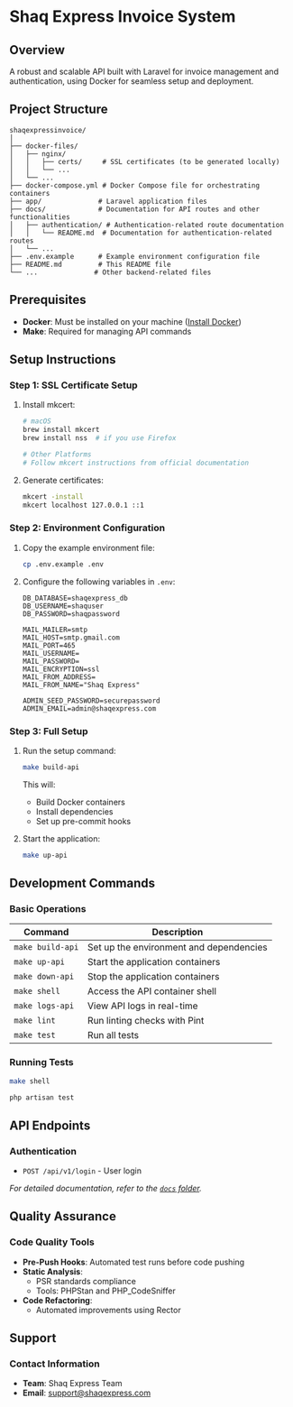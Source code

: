 # Shaq Express Invoice System

## Overview

A robust and scalable API built with Laravel for invoice management and authentication, using Docker for seamless setup and deployment.

## Project Structure

```
shaqexpressinvoice/
│
├── docker-files/
│   ├── nginx/
│   │   ├── certs/     # SSL certificates (to be generated locally)
│   │   └── ...
│   └── ...
├── docker-compose.yml # Docker Compose file for orchestrating containers
├── app/              # Laravel application files
├── docs/             # Documentation for API routes and other functionalities
│   ├── authentication/ # Authentication-related route documentation
│   │   └── README.md  # Documentation for authentication-related routes
│   └── ...
├── .env.example      # Example environment configuration file
├── README.md         # This README file
└── ...              # Other backend-related files
```

## Prerequisites

-   **Docker**: Must be installed on your machine ([Install Docker](https://docs.docker.com/get-docker/))
-   **Make**: Required for managing API commands

## Setup Instructions

### Step 1: SSL Certificate Setup

1. Install mkcert:

    ```bash
    # macOS
    brew install mkcert
    brew install nss  # if you use Firefox

    # Other Platforms
    # Follow mkcert instructions from official documentation
    ```

2. Generate certificates:
    ```bash
    mkcert -install
    mkcert localhost 127.0.0.1 ::1
    ```

### Step 2: Environment Configuration

1. Copy the example environment file:

    ```bash
    cp .env.example .env
    ```

2. Configure the following variables in `.env`:

    ```env
    DB_DATABASE=shaqexpress_db
    DB_USERNAME=shaquser
    DB_PASSWORD=shaqpassword

    MAIL_MAILER=smtp
    MAIL_HOST=smtp.gmail.com
    MAIL_PORT=465
    MAIL_USERNAME=
    MAIL_PASSWORD=
    MAIL_ENCRYPTION=ssl
    MAIL_FROM_ADDRESS=
    MAIL_FROM_NAME="Shaq Express"

    ADMIN_SEED_PASSWORD=securepassword
    ADMIN_EMAIL=admin@shaqexpress.com
    ```

### Step 3: Full Setup

1. Run the setup command:

    ```bash
    make build-api
    ```

    This will:

    - Build Docker containers
    - Install dependencies
    - Set up pre-commit hooks

2. Start the application:
    ```bash
    make up-api
    ```

## Development Commands

### Basic Operations

| Command          | Description                             |
| ---------------- | --------------------------------------- |
| `make build-api` | Set up the environment and dependencies |
| `make up-api`    | Start the application containers        |
| `make down-api`  | Stop the application containers         |
| `make shell`     | Access the API container shell          |
| `make logs-api`  | View API logs in real-time              |
| `make lint`      | Run linting checks with Pint            |
| `make test`      | Run all tests                           |

### Running Tests

```bash
make shell

php artisan test
```

## API Endpoints

### Authentication

-   `POST /api/v1/login` - User login

_For detailed documentation, refer to the [`docs` folder](./docs)._

## Quality Assurance

### Code Quality Tools

-   **Pre-Push Hooks**: Automated test runs before code pushing
-   **Static Analysis**:
    -   PSR standards compliance
    -   Tools: PHPStan and PHP_CodeSniffer
-   **Code Refactoring**:
    -   Automated improvements using Rector

## Support

### Contact Information

-   **Team**: Shaq Express Team
-   **Email**: support@shaqexpress.com
